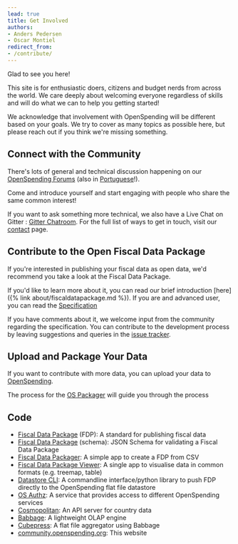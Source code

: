 ```yaml
---
lead: true
title: Get Involved
authors:
- Anders Pedersen
- Oscar Montiel
redirect_from:
- /contribute/
---
```


Glad to see you here!

This site is for enthusiastic doers, citizens and budget nerds from
across the world. We care deeply about welcoming everyone regardless
of skills and will do what we can to help you getting started!

We acknowledge that involvement with OpenSpending will be different based on your goals.
We try to cover as many topics as possible here, but please reach out if you think we're missing something.

## Connect with the Community

There's lots of general and technical discussion happening on our
[OpenSpending Forums](https://discuss.okfn.org/c/openspending)
(also in
[Portuguese](https://discuss.okfn.org/c/openspending/gastos-abertos)!).

Come and introduce yourself and start engaging with people who share the same common interest!

If you want to ask something more technical, we also have a Live Chat on Gitter :
[Gitter Chatroom](https://gitter.im/openspending).
For the full list of ways to get in touch, visit our
[contact][contact] page.

[contact]: {{site.baseurl}}/about/contact/

## Contribute to the Open Fiscal Data Package

If you're interested in publishing your fiscal data as open data, we'd recommend you take a look
at the Fiscal Data Package.

If you'd like to learn more about it, you can read our brief introduction [here]({% link about/fiscaldatapackage.md %}).
If you are and advanced user, you can read the [Specification](https://frictionlessdata.io/specs/fiscal-data-package/)

If you have comments about it, we welcome input from the community regarding the specification. You
can contribute to the development process by leaving suggestions and
queries in the
[issue tracker](https://github.com/openspending/fiscal-data-package/issues).

## Upload and Package Your Data

If you want to contribute with more data, you can upload your data to [OpenSpending](https://openspending.org).

The process for the [OS Packager](https://openspending.org/packager/) will guide you through the process

## Code

* [Fiscal Data Package](https://github.com/openspending/fiscal-data-package) (FDP): A standard for publishing fiscal data
* [Fiscal Data Package](https://github.com/dataprotocols/schemas/blob/master/fiscal-data-package.json) (schema): JSON Schema for validating a Fiscal Data Package
* [Fiscal Data Packager](https://github.com/openspending/fiscal-data-packager): A simple app to create a FDP from CSV
* [Fiscal Data Package Viewer](https://github.com/openspending/fiscal-data-package-viewer): A single app to visualise data in common formats (e.g. treemap, table)
* [Datastore CLI](https://github.com/openspending/os-datastore-cli): A commandline interface/python library to push FDP directly to the OpenSpending flat file datastore
* [OS Authz](https://github.com/openspending/os-authz-service): A service that provides access to different OpenSpending services
* [Cosmopolitan](https://github.com/openspending/cosmopolitan): An API server for country data
* [Babbage](https://github.com/spendb/babbage): A lightweight OLAP engine
* [Cubepress](https://github.com/openspending/cubepress): A flat file aggregator using Babbage
* [community.openspending.org](https://github.com/openspending/community.openspending.org): This website
